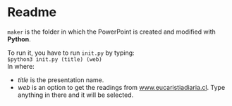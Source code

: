 # Readme

`maker` is the folder in which the PowerPoint is created and modified with **Python**.


To run it, you have to run `init.py` by typing:  
`$python3 init.py (title) (web)`   
In where:
- *title* is the presentation name.
- *web* is an option to get the readings from www.eucaristiadiaria.cl. Type anything in there and it will be selected.

